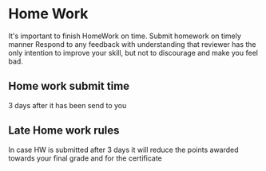 # Home Work
It's important to finish HomeWork on time.
Submit homework on timely manner
Respond to any feedback with understanding that reviewer has the only intention to improve your skill, but not to discourage and make you feel bad.

## Home work submit time
3 days after it has been send to you

## Late Home work rules
In case HW is submitted after 3 days it will reduce the points awarded towards your final grade and for the certificate
